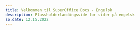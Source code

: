 ```yaml
---
title: Velkommen til SuperOffice Docs - Engelsk
description: Plassholderlandingsside for sider på engelsk
so.date: 12.15.2022
---
```

